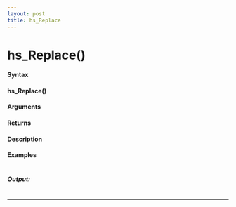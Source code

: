 ```yaml
---
layout: post
title: hs_Replace
---
```


# hs_Replace()


#### Syntax

#### hs_Replace()

#### Arguments

#### Returns

#### Description

#### Examples

```

```

##### Output:

```

```

---
